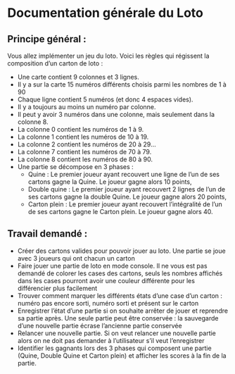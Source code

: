 # Documentation générale du Loto  
## Principe général :
Vous allez implémenter un jeu du loto. Voici les règles qui régissent la composition d’un carton de loto : 
- Une carte contient 9 colonnes et 3 lignes. 
- Il y a sur la carte 15 numéros différents choisis parmi les nombres de 1 à 90
- Chaque ligne contient 5 numéros (et donc 4 espaces vides). 
- Il y a toujours au moins un numéro par colonne. 
- Il peut y avoir 3 numéros dans une colonne, mais seulement dans la colonne 8. 
- La colonne 0 contient les numéros de 1 à 9. 
- La colonne 1 contient les numéros de 10 à 19. 
- La colonne 2 contient les numéros de 20 à 29… 
- La colonne 7 contient les numéros de 70 à 79. 
- La colonne 8 contient les numéros de 80 à 90. 
- Une partie se décompose en 3 phases : 
    - Quine : Le premier joueur ayant recouvert une ligne de l’un de ses cartons gagne la Quine. Le joueur gagne alors 10 points, 
    - Double quine : Le premier joueur ayant recouvert 2 lignes de l’un de ses cartons gagne la double Quine. Le joueur gagne alors 20 points, 
    - Carton plein : Le premier joueur ayant recouvert l’intégralité de l’un de ses cartons gagne le Carton plein. Le joueur gagne alors 40.

## Travail demandé :
- Créer des cartons valides pour pouvoir jouer au loto. Une partie se joue avec 3 joueurs qui ont chacun un carton
- Faire jouer une partie de loto en mode console. Il ne vous est pas demandé de colorer les cases des cartons, seuls les nombres affichés dans les       cases pourront avoir une couleur différente pour les différencier plus facilement 
- Trouver comment marquer les différents états d’une case d’un carton : numéro pas encore sorti, numéro sorti et présent sur le carton
- Enregistrer l’état d’une partie si on souhaite arrêter de jouer et reprendre sa partie après. Une seule partie peut être conservée : la sauvegarde          d’une nouvelle partie écrase l’ancienne partie conservée
- Relancer une nouvelle partie. Si on veut relancer une nouvelle partie alors on ne doit pas demander à l’utilisateur s’il veut l’enregistrer
- Identifier les gagnants lors des 3 phases qui composent une partie (Quine, Double Quine et Carton plein) et afficher les scores à la fin de la              partie. 
